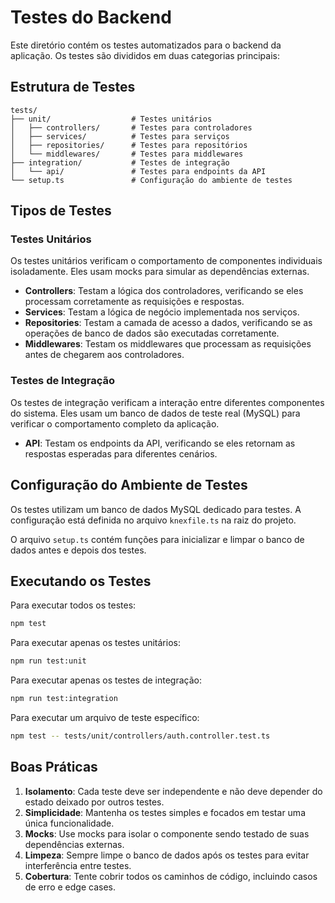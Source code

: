 # Testes do Backend

Este diretório contém os testes automatizados para o backend da aplicação. Os testes são divididos em duas categorias principais:

## Estrutura de Testes

```
tests/
├── unit/                  # Testes unitários
│   ├── controllers/       # Testes para controladores
│   ├── services/          # Testes para serviços
│   ├── repositories/      # Testes para repositórios
│   └── middlewares/       # Testes para middlewares
├── integration/           # Testes de integração
│   └── api/               # Testes para endpoints da API
└── setup.ts               # Configuração do ambiente de testes
```

## Tipos de Testes

### Testes Unitários

Os testes unitários verificam o comportamento de componentes individuais isoladamente. Eles usam mocks para simular as dependências externas.

- **Controllers**: Testam a lógica dos controladores, verificando se eles processam corretamente as requisições e respostas.
- **Services**: Testam a lógica de negócio implementada nos serviços.
- **Repositories**: Testam a camada de acesso a dados, verificando se as operações de banco de dados são executadas corretamente.
- **Middlewares**: Testam os middlewares que processam as requisições antes de chegarem aos controladores.

### Testes de Integração

Os testes de integração verificam a interação entre diferentes componentes do sistema. Eles usam um banco de dados de teste real (MySQL) para verificar o comportamento completo da aplicação.

- **API**: Testam os endpoints da API, verificando se eles retornam as respostas esperadas para diferentes cenários.

## Configuração do Ambiente de Testes

Os testes utilizam um banco de dados MySQL dedicado para testes. A configuração está definida no arquivo `knexfile.ts` na raiz do projeto.

O arquivo `setup.ts` contém funções para inicializar e limpar o banco de dados antes e depois dos testes.

## Executando os Testes

Para executar todos os testes:

```bash
npm test
```

Para executar apenas os testes unitários:

```bash
npm run test:unit
```

Para executar apenas os testes de integração:

```bash
npm run test:integration
```

Para executar um arquivo de teste específico:

```bash
npm test -- tests/unit/controllers/auth.controller.test.ts
```

## Boas Práticas

1. **Isolamento**: Cada teste deve ser independente e não deve depender do estado deixado por outros testes.
2. **Simplicidade**: Mantenha os testes simples e focados em testar uma única funcionalidade.
3. **Mocks**: Use mocks para isolar o componente sendo testado de suas dependências externas.
4. **Limpeza**: Sempre limpe o banco de dados após os testes para evitar interferência entre testes.
5. **Cobertura**: Tente cobrir todos os caminhos de código, incluindo casos de erro e edge cases.
